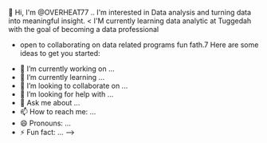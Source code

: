 👋 Hi, I'm @OVERHEAT77
.. I'm interested in Data analysis and turning data into meaningful insight.
< I'M currently learning data analytic at Tuggedah with the goal of becoming a data professional 
* open to collaborating on data related programs 
fun fath.7
Here are some ideas to get you started:

- 🔭 I’m currently working on ...
- 🌱 I’m currently learning ...
- 👯 I’m looking to collaborate on ...
- 🤔 I’m looking for help with ...
- 💬 Ask me about ...
- 📫 How to reach me: ...
- 😄 Pronouns: ...
- ⚡ Fun fact: ...
-->
